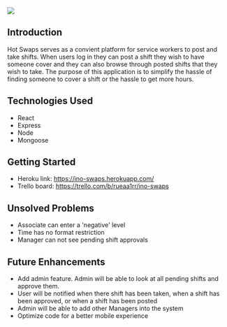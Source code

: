 <img src="https://i.imgur.com/ERFiIpC.png">

## Introduction

Hot Swaps serves as a convient platform for service workers to post and take shifts. When users log in they can post a shift they wish to have someone cover and they can also browse through posted shifts that they wish to take. The purpose of this application is to simplify the hassle of finding someone to cover a shift or the hassle to get more hours.

## Technologies Used
 - React
 - Express
 - Node 
 - Mongoose

 ## Getting Started 
 - Heroku link: https://ino-swaps.herokuapp.com/
 - Trello board: https://trello.com/b/rueaa1rr/ino-swaps

 ## Unsolved Problems 
 - Associate can enter a 'negative' level
 - Time has no format restriction 
 - Manager can not see pending shift approvals

 ## Future Enhancements

 - Add admin feature. Admin will be able to look at all pending shifts and approve them.
 - User will be notified when there shift has been taken, when a shift has been approved, or when a shift has been posted 
 - Admin will be able to add other Managers into the system 
 - Optimize code for a better mobile experience 


